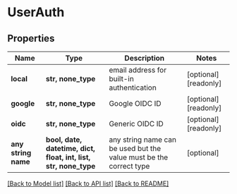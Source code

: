 # UserAuth


## Properties
Name | Type | Description | Notes
------------ | ------------- | ------------- | -------------
**local** | **str, none_type** | email address for built-in authentication | [optional] [readonly] 
**google** | **str, none_type** | Google OIDC ID | [optional] [readonly] 
**oidc** | **str, none_type** | Generic OIDC ID | [optional] [readonly] 
**any string name** | **bool, date, datetime, dict, float, int, list, str, none_type** | any string name can be used but the value must be the correct type | [optional]

[[Back to Model list]](../README.md#documentation-for-models) [[Back to API list]](../README.md#documentation-for-api-endpoints) [[Back to README]](../README.md)


